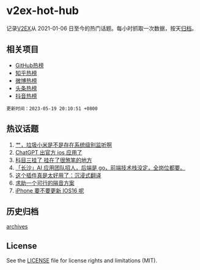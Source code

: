 # v2ex-hot-hub

 记录[V2EX](https://www.v2ex.com/)从 2021-01-06 日至今的热门话题。每小时抓取一次数据，按天[归档](archives)。
 
 ## 相关项目

- [GitHub热榜](https://github.com/snaildev/github-hot-hub)
- [知乎热榜](https://github.com/snaildev/zhihu-hot-hub)
- [微博热榜](https://github.com/snaildev/weibo-hot-hub)
- [头条热榜](https://github.com/snaildev/toutiao-hot-hub)
- [抖音热榜](https://github.com/snaildev/douyin-hot-hub)


 `更新时间：2023-05-19 20:10:51 +0800`

## 热议话题

1. [艹，垃圾小米是不是存在系统级别监听啊](https://www.v2ex.com/t/941185)
1. [ChatGPT 出官方 ios 应用了](https://www.v2ex.com/t/941145)
1. [科目三挂了 挂在了很煞笔的地方](https://www.v2ex.com/t/941203)
1. [「长沙」AI 应用团队招人，后端是 go，前端技术栈没定，全岗位都要。](https://www.v2ex.com/t/941106)
1. [这个插件真是太好用了：沉浸式翻译](https://www.v2ex.com/t/941217)
1. [求助一个可行的隔音方案](https://www.v2ex.com/t/941237)
1. [iPhone 要不要更新 IOS16 呢](https://www.v2ex.com/t/941238)

## 历史归档

[archives](archives)

## License

See the [LICENSE](LICENSE) file for license rights and limitations (MIT).
